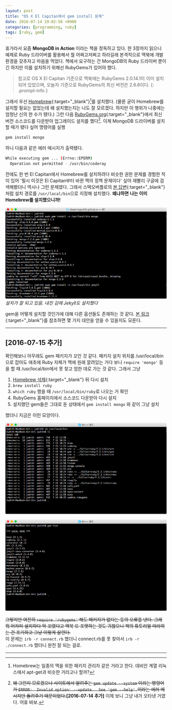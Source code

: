 ```yaml
---
layout: post
title: "OS X El Capitan에서 gem install 문제"
date: 2016-07-14 19:02:58 +0900
categories: [programming, ruby]
tags: [ruby, gem]
---
```


휴가라서 요즘 **MongoDB in Action** 이라는 책을 정독하고 있다. 한 3장까지 읽으니 예제로 Ruby 드라이버를 활용해서 뭘 어쩌고저쩌고 하라길래 본격적으로 맥북에 개발환경을 갖추자고 마음을 먹었다. 책에서 요구하는 건 MongoDB의 Ruby 드라이버 뿐이긴 하지만 이를 설치하기 위해선 RubyGems가 있어야 했다.

> 참고로 OS X El Capitan 기준으로 맥북에는 RubyGems 2.0.14.1이 이미 설치되어 있었으며, 오늘자 기준으로 RubyGems의 최신 버전은 2.6.6이다.
{: .prompt-info }

그래서 우선 [Homebrew](http://brew.sh){:target="\_blank"}[^1]를 설치했다. (물론 굳이 Homebrew를 설치할 필요는 없었는데 왜 설치했는지는 나도 잘 모르겠다. 하지만 이 행위가 나중에는 엄청난 신의 한 수가 됐다.) 그런 다음 [RubyGems.org](https://rubygems.org){:target="\_blank"}에서 최신 버전 소스코드를 다운받아 업그레이드 설치를 했다[^2]. 이제 MongoDB 드라이버를 설치할 때가 됐다 싶어 명령어를 실행

```bash
gem install mongo
```

하니 다음과 같은 에러 메시지가 출력됐다.

```bash
While executing gem ... (Errno::EPERM)
  Operation not permitted - /usr/bin/coderay
```

전에도 한 번 El Capitan에서 Homebrew를 설치하려다 비슷한 권한 문제를 경험한 적이 있어 '필시 이것은 El Capitan부터 바뀐 맥의 정책 문제이다' 싶어 재빨리 구글에 검색해봤더니 역시나 그런 문제였다. 그래서 스택오버플로의 [본 답변](http://stackoverflow.com/a/32892222){:target="\_blank"}처럼 설치 경로를 `/usr/local/bin`으로 지정해 설치했다. **왜냐하면 나는 이미 Homebrew를 설치했으니까!**

![Installing gem](/media/images/2016-07-14-01.png)
_설치가 잘 되고 있음. 내친 김에 Jekyll도 설치했다_

gem을 어떻게 설치할 것인가에 대해 다른 옵션들도 존재하는 것 같다. [본 링크](http://stackoverflow.com/q/31972968){:target="\_blank"}를 참조하면 몇 가지 대안을 얻을 수 있을지도 모른다.

---

## [2016-07-15 추가]

확인해보니 아무래도 gem 패키지가 꼬인 것 같다. 패키지 설치 위치를 /usr/local/bin으로 잡아도 애초에 Ruby 자체가 맥에 원래 깔려있는 거다 보니 `require 'mongo'` 등을 할 때 /usr/local/bin에서 못 찾고 엄한 데로 가는 것 같다. 그래서 그냥

1. [Homebrew 삭제](https://github.com/Homebrew/brew/blob/master/share/doc/homebrew/FAQ.md#how-do-i-uninstall-homebrew){:target="\_blank"} 뒤 다시 설치
2. `brew install ruby`
3. `which ruby` 했을 때 `/usr/local/bin/ruby`로 나오는 거 확인
4. RubyGems 홈페이지에서 소스코드 다운받아 다시 설치
5. 설치했던 gem들은 그대로 둔 상태에서 `gem install mongo` 와 같이 그냥 설치

했더니 지금은 이런 모양이다.

![/usr/local/bin](/media/images/2016-07-15-01.png)

![gem list](/media/images/2016-07-15-02.png)

~~그렇지만 여전히 `require 'rubygems'` 해도 패키지가 없다는 둥의 오류를 낸다. 그래 뭐 어차피 설치하다 막 꼬였다고 맥북 또 포맷하는 것도 귀찮으니 책의 튜토리얼 따라하는 건 포기하고 그냥 이렇게 살련다.~~  
이 문제는 `irb -r connect.rb` 했더니 connect.rb를 못 찾아서 `irb -r ./connect.rb` 했더니 완전 잘 되는 걸로.

---
[^1]: Homebrew는 일종의 맥을 위한 패키지 관리자 같은 거라고 한다. 데비안 계열 리눅스에서 apt-get과 비슷한 거라고나 할까?
[^2]: ~~왜 그런지 모르겠으나 사이트에서 알려주는 `gem update --system` 이라는 명령어가 `ERROR:  Invalid option: --update.  See 'gem --help'.`이라는 에러 메시지만 돌려주기 때문이었다.~~**[2016-07-14 추가]** 이제 보니 그냥 내가 오타낸 거였다. 어휴 바보.

